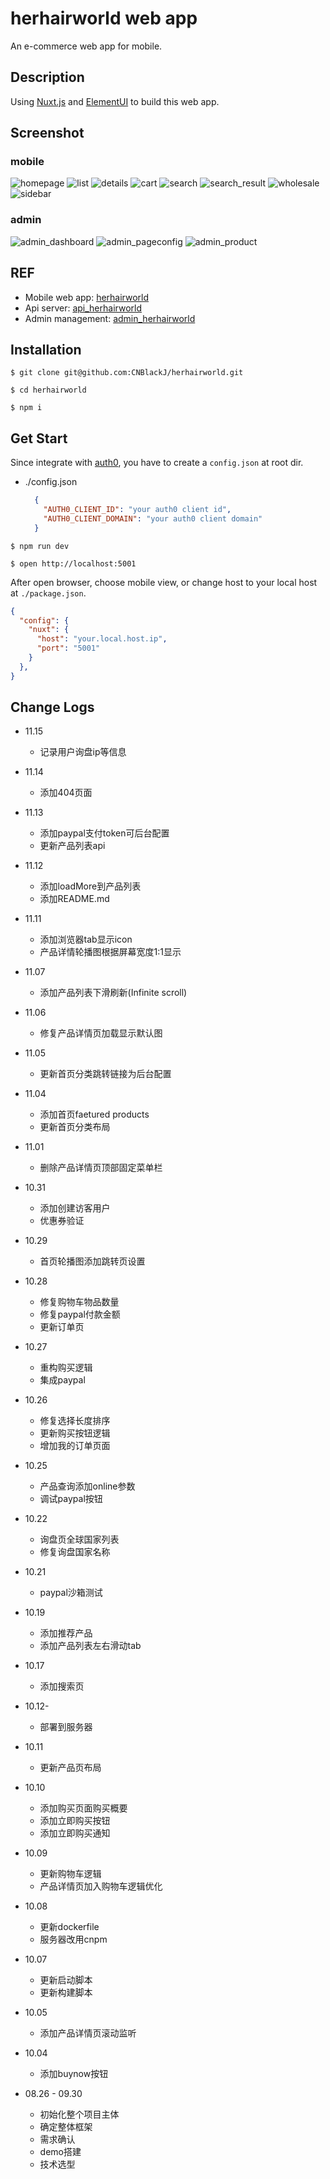 # herhairworld web app

An e-commerce web app for mobile.

## Description

Using [Nuxt.js](https://nuxtjs.org/) and [ElementUI](https://github.com/ElemeFE/element) to build this web app.

## Screenshot

### mobile
![homepage](https://article-imgs-1255936829.cos.ap-guangzhou.myqcloud.com/herhairworld_demo/homepage.jpg)
![list](https://article-imgs-1255936829.cos.ap-guangzhou.myqcloud.com/herhairworld_demo/list.jpg)
![details](https://article-imgs-1255936829.cos.ap-guangzhou.myqcloud.com/herhairworld_demo/details.jpg)
![cart](https://article-imgs-1255936829.cos.ap-guangzhou.myqcloud.com/herhairworld_demo/cart.jpg)
![search](https://article-imgs-1255936829.cos.ap-guangzhou.myqcloud.com/herhairworld_demo/search.jpg)
![search_result](https://article-imgs-1255936829.cos.ap-guangzhou.myqcloud.com/herhairworld_demo/search_result.jpg)
![wholesale](https://article-imgs-1255936829.cos.ap-guangzhou.myqcloud.com/herhairworld_demo/wholesale.jpg)
![sidebar](https://article-imgs-1255936829.cos.ap-guangzhou.myqcloud.com/herhairworld_demo/sidebar.jpg)

### admin
![admin_dashboard](https://article-imgs-1255936829.cos.ap-guangzhou.myqcloud.com/herhairworld_demo/admin_dashboard.jpg)
![admin_pageconfig](https://article-imgs-1255936829.cos.ap-guangzhou.myqcloud.com/herhairworld_demo/admin_pageconfig.jpg)
![admin_product](https://article-imgs-1255936829.cos.ap-guangzhou.myqcloud.com/herhairworld_demo/admin_product.jpg)

## REF

- Mobile web app: [herhairworld](https://github.com/CNBlackJ/herhairworld) 
- Api server: [api_herhairworld](https://github.com/CNBlackJ/api_herhairworld)
- Admin management: [admin_herhairworld](https://github.com/CNBlackJ/admin_herhairworld)

## Installation

`$ git clone git@github.com:CNBlackJ/herhairworld.git`

`$ cd herhairworld`

`$ npm i`

## Get Start

Since integrate with [auth0](https://auth0.com), you have to create a `config.json` at root dir.

- ./config.json

  ```json
    {
      "AUTH0_CLIENT_ID": "your auth0 client id",
      "AUTH0_CLIENT_DOMAIN": "your auth0 client domain"
    }
  ```

`$ npm run dev`

`$ open http://localhost:5001`

After open browser, choose mobile view, or change host to your local host at `./package.json`.

```json
{
  "config": {
    "nuxt": {
      "host": "your.local.host.ip",
      "port": "5001"
    }
  },
}
```

## Change Logs

- 11.15
  - 记录用户询盘ip等信息

- 11.14
  - 添加404页面

- 11.13
  - 添加paypal支付token可后台配置
  - 更新产品列表api

- 11.12
  - 添加loadMore到产品列表
  - 添加README.md

- 11.11
  - 添加浏览器tab显示icon
  - 产品详情轮播图根据屏幕宽度1:1显示

- 11.07
  - 添加产品列表下滑刷新(Infinite scroll)

- 11.06
  - 修复产品详情页加载显示默认图

- 11.05
  - 更新首页分类跳转链接为后台配置

- 11.04
  - 添加首页faetured products
  - 更新首页分类布局

- 11.01
  - 删除产品详情页顶部固定菜单栏

- 10.31
  - 添加创建访客用户
  - 优惠券验证

- 10.29
  - 首页轮播图添加跳转页设置

- 10.28
  - 修复购物车物品数量
  - 修复paypal付款金额
  - 更新订单页

- 10.27
  - 重构购买逻辑
  - 集成paypal

- 10.26
  - 修复选择长度排序
  - 更新购买按钮逻辑
  - 增加我的订单页面

- 10.25
  - 产品查询添加online参数
  - 调试paypal按钮

- 10.22
  - 询盘页全球国家列表
  - 修复询盘国家名称

- 10.21
  - paypal沙箱测试

- 10.19
  - 添加推荐产品
  - 添加产品列表左右滑动tab

- 10.17
  - 添加搜索页

- 10.12-
  - 部署到服务器

- 10.11
  - 更新产品页布局

- 10.10
  - 添加购买页面购买概要
  - 添加立即购买按钮
  - 添加立即购买通知

- 10.09
  - 更新购物车逻辑
  - 产品详情页加入购物车逻辑优化

- 10.08
  - 更新dockerfile
  - 服务器改用cnpm

- 10.07
  - 更新启动脚本
  - 更新构建脚本

- 10.05
  - 添加产品详情页滚动监听

- 10.04
  - 添加buynow按钮

- 08.26 - 09.30
  - 初始化整个项目主体
  - 确定整体框架
  - 需求确认
  - demo搭建
  - 技术选型
